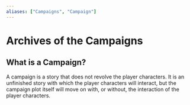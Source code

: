 ```yaml
---
aliases: ["Campaigns", "Campaign"]
---
```

# Archives of the Campaigns



## What is a Campaign?
A campaign is a story that does not revolve the player characters. It is an unfinished story with which the player characters will interact, but the campaign plot itself will move on with, or without, the interaction of the player characters.



